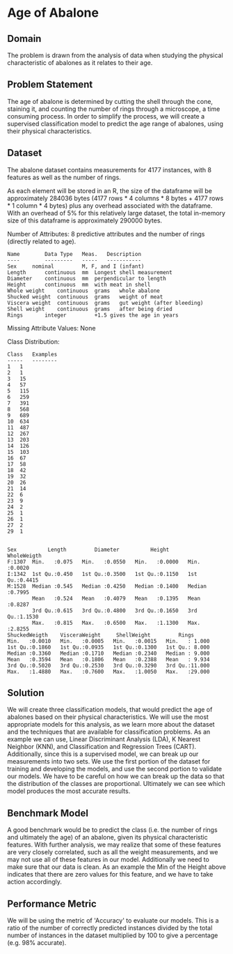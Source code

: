 # Age of Abalone #

## Domain ##
The problem is drawn from the analysis of data when studying the physical characteristic of abalones as it relates to their age.

## Problem Statement ##
The age of abalone is determined by cutting the shell through the cone, staining it, and counting the number of rings through a microscope, a time consuming process. In order to simplify the process, we will create a supervised classification model to predict the age range of abalones, using their physical characteristics.

## Dataset ##
The abalone dataset contains measurements for 4177 instances, with 8 features as well as the number of rings.


As each element will be stored in an R, the size of the dataframe will be approximately 284036 bytes (4177 rows * 4 columns * 8 bytes + 4177 rows * 1 column * 4 bytes) plus any overhead associated with the dataframe. With an overhead of 5% for this relatively large dataset, the total in-memory size of this dataframe is approximately 290000 bytes.

Number of Attributes: 8 predictive attributes and the number of rings (directly related to age).


	Name		Data Type	Meas.	Description
	----		---------	-----	-----------
	Sex		nominal			M, F, and I (infant)
	Length		continuous	mm	Longest shell measurement
	Diameter	continuous	mm	perpendicular to length
	Height		continuous	mm	with meat in shell
	Whole weight	continuous	grams	whole abalone
	Shucked weight	continuous	grams	weight of meat
	Viscera weight	continuous	grams	gut weight (after bleeding)
	Shell weight	continuous	grams	after being dried
	Rings		integer			+1.5 gives the age in years


Missing Attribute Values: None

Class Distribution:

	Class	Examples
	-----	--------
	1	1
	2	1
	3	15
	4	57
	5	115
	6	259
	7	391
	8	568
	9	689
	10	634
	11	487
	12	267
	13	203
	14	126
	15	103
	16	67
	17	58
	18	42
	19	32
	20	26
	21	14
	22	6
	23	9
	24	2
	25	1
	26	1
	27	2
	29	1


    Sex          Length         Diameter          Height        WholeWeigth    
    F:1307  Min.   :0.075   Min.   :0.0550   Min.   :0.0000   Min.   :0.0020  
    I:1342  1st Qu.:0.450   1st Qu.:0.3500   1st Qu.:0.1150   1st Qu.:0.4415  
    M:1528  Median :0.545   Median :0.4250   Median :0.1400   Median :0.7995  
            Mean   :0.524   Mean   :0.4079   Mean   :0.1395   Mean   :0.8287  
            3rd Qu.:0.615   3rd Qu.:0.4800   3rd Qu.:0.1650   3rd Qu.:1.1530  
            Max.   :0.815   Max.   :0.6500   Max.   :1.1300   Max.   :2.8255  
    ShuckedWeigth    VisceraWeight     ShellWeight         Rings       
    Min.   :0.0010   Min.   :0.0005   Min.   :0.0015   Min.   : 1.000  
    1st Qu.:0.1860   1st Qu.:0.0935   1st Qu.:0.1300   1st Qu.: 8.000  
    Median :0.3360   Median :0.1710   Median :0.2340   Median : 9.000  
    Mean   :0.3594   Mean   :0.1806   Mean   :0.2388   Mean   : 9.934  
    3rd Qu.:0.5020   3rd Qu.:0.2530   3rd Qu.:0.3290   3rd Qu.:11.000  
    Max.   :1.4880   Max.   :0.7600   Max.   :1.0050   Max.   :29.000



## Solution ##

We will create three classification models, that would predict the age of abalones based on their physical characteristics. We will use the most appropriate models for this analysis, as we learn more about the dataset and the techniques that are available for classification problems. As an example we can use, Linear Discriminant Analysis (LDA), K Nearest Neighbor (KNN), and Classification and Regression Trees (CART). Additionally, since this is a supervised model, we can break up our measurements into two sets. We use the first portion of the dataset for training and developing the models, and use the second portion to validate our models. We have to be careful on how we can break up the data so that the distribution of the classes are proportional. Ultimately we can see which model produces the most accurate results.

## Benchmark Model ##

A good benchmark would be to predict the class (i.e. the number of rings and ultimately the age) of an abalone, given its physical characteristic features. With further analysis, we may realize that some of these features are very closely correlated, such as all the weight measurements, and we may not use all of these features in our model. Additionally we need to make sure that our data is clean. As an example the Min of the Height above indicates that there are zero values for this feature, and we have to take action accordingly.

## Performance Metric ##

We will be using the metric of 'Accuracy' to evaluate our models. This is a ratio of the number of correctly predicted instances divided by the total number of instances in the dataset multiplied by 100 to give a percentage (e.g. 98% accurate).
